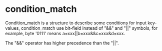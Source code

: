 # condition_match
Condition_match is a structure to describe some conditions for input key-values, condition_match use bit-field instead of "&&" and "||" symbols, for example, byte '0111' means a=xxx||b=xxx&&c=xxx&d=xxx.

The "&&" operator has higher precedence than the "||".
